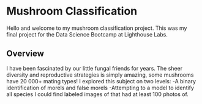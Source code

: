 # **Mushroom Classification**
Hello and welcome to my mushroom classification project. This was my final project for the Data Science Bootcamp at Lighthouse Labs.

## **Overview**
I have been fascinated by our little fungal friends for years. The sheer diversity and reproductive strategies is simply amazing, some mushrooms have 20 000+ mating types! I explored this subject on two levels: 
-A binary identification of morels and false morels 
-Attempting to a model to identify all species I could find labeled images of that had at least 100 photos of.
